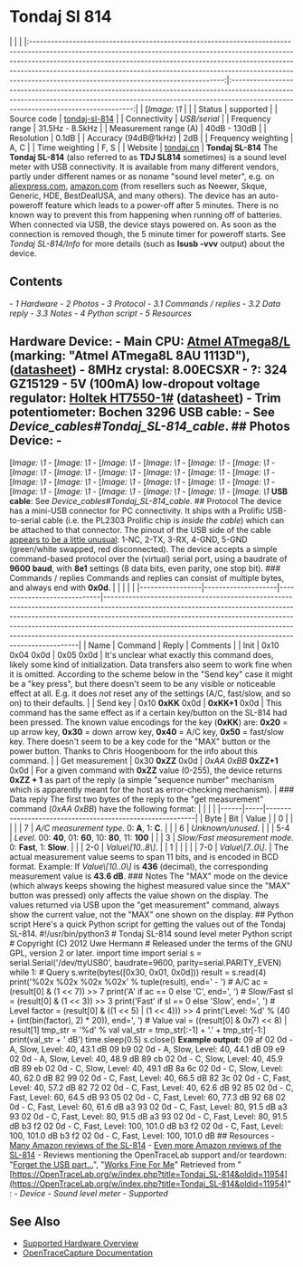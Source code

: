 # Tondaj Sl 814
| | | |:-----------------------------------------------------------------------------------------------------------------------------------------------------------------------------------------------------------------------------------------------------------------------------------------------------------------------------------------------------------------------------:|:---------------------------------------------------------------------------------------------------------------------------------------------------------------------------------------------------------------:| | [*Image: \1* | | | Status | supported | | Source code | [tondaj-sl-814](http://github.com/OpenTraceLab/?p=OpenTraceCapture.git;a=tree;f=src/hardware/tondaj-sl-814) | | Connectivity | *USB/serial* | | Frequency range | 31.5Hz - 8.5kHz | | Measurement range (A) | 40dB - 130dB | | Resolution | 0.1dB | | Accuracy (94dB@1kHz) | 2dB | | Frequency weighting | A, C | | Time weighting | F, S | | Website | [tondaj.cn](http://www.tondaj.cn/ce040_Eng/productshow.asp?id=43&mnid=1039&classname=DIGITAL%20SOUND%20LEVEL%20METER&uppage=/ce040_Eng/product.asp) | **Tondaj SL-814** The **Tondaj SL-814** (also referred to as **TDJ SL814** sometimes) is a sound level meter with USB connectivity. It is available from many different vendors, partly under different names or as noname "sound level meter", e.g. on [aliexpress.com](http://www.aliexpress.com/wholesale?SearchText=sl-814&catId=0), [amazon.com](http://www.amazon.com/s/ref=nb_sb_noss_2/182-8135276-7469311?url=search-alias%3Daps&field-keywords=sl-814) (from resellers such as Neewer, Skque, Generic, HDE, BestDealUSA, and many others). The device has an auto-poweroff feature which leads to a power-off after 5 minutes. There is no known way to prevent this from happening when running off of batteries. When connected via USB, the device stays powered on. As soon as the connection is removed though, the 5 minute timer for poweroff starts. See *Tondaj SL-814/Info* for more details (such as **lsusb -vvv** output) about the device.
## Contents
\- *1 Hardware* \- *2 Photos* \- *3 Protocol* \- *3.1 Commands / replies* \- *3.2 Data reply* \- *3.3 Notes* \- *4 Python script* \- *5 Resources*
## Hardware **Device**: \- **Main CPU**: [Atmel ATmega8/L](http://www.atmel.com/devices/ATMEGA8.aspx) (marking: "Atmel ATmega8L 8AU 1113D"), ([datasheet](http://www.atmel.com/Images/doc2486.pdf)) \- **8MHz crystal**: 8.00ECSXR \- **?**: 324 GZ15129 \- **5V (100mA) low-dropout voltage regulator**: [Holtek HT7550-1#](http://www.holtek.com/english/docum/consumer/75xx_1.htm) ([datasheet](http://www.holtek.com/pdf/consumer/ht75xx_1v200.pdf)) \- **Trim potentiometer**: Bochen 3296 **USB cable**: \- See *Device_cables#Tondaj_SL-814_cable*. ## Photos **Device**: \-
[*Image: \1*
\-
[*Image: \1*
\-
[*Image: \1*
\-
[*Image: \1*
\-
[*Image: \1*
\-
[*Image: \1*
\-
[*Image: \1*
\-
[*Image: \1*
\-
[*Image: \1*
\-
[*Image: \1*
\-
[*Image: \1*
\-
[*Image: \1*
\-
[*Image: \1*
\-
[*Image: \1*
\-
[*Image: \1*
\-
[*Image: \1*
\-
[*Image: \1*
\-
[*Image: \1*
\-
[*Image: \1*
\-
[*Image: \1*
\-
[*Image: \1*
\-
[*Image: \1*
\-
[*Image: \1*
\-
[*Image: \1*
**USB cable**: See *Device_cables#Tondaj_SL-814_cable*. ## Protocol The device has a mini-USB connector for PC connectivity. It ships with a Prolific USB-to-serial cable (i.e. the PL2303 Prolific chip is *inside the cable*) which can be attached to that connector. The pinout of the USB side of the cable [appears to be a little unusual](https://www.amazon.com/review/R3DGCOYM03S2WJ): 1-NC, 2-TX, 3-RX, 4-GND, 5-GND (green/white swapped, red disconnected). The device accepts a simple command-based protocol over the (virtual) serial port, using a baudrate of **9600 baud**, with **8e1** settings (8 data bits, even parity, one stop bit). ### Commands / replies Commands and replies can consist of multiple bytes, and always end with **0x0d**. | | | | | |-----------------|--------------------|-----------------------------|-----------------------------------------------------------------------------------------------------------------------------------------------------------------------------------------------------------------------------------------------------------------------------------------------------------------------------------------------------------------------------------------------| | Name | Command | Reply | Comments | | Init | 0x10 0x04 0x0d | 0x05 0x0d | It's unclear what exactly this command does, likely some kind of initialization. Data transfers also seem to work fine when it is omitted. According to the scheme below in the "Send key" case it might be a "key press", but there doesn't seem to be any visible or noticeable effect at all. E.g. it does *not* reset any of the settings (A/C, fast/slow, and so on) to their defaults. | | Send key | 0x10 **0xKK** 0x0d | **0xKK+1** 0x0d | This command has the same effect as if a certain key/button on the SL-814 had been pressed. The known value encodings for the key (**0xKK**) are: **0x20** = up arrow key, **0x30** = down arrow key, **0x40** = A/C key, **0x50** = fast/slow key. There doesn't seem to be a key code for the "MAX" button or the power button. Thanks to Chris Hoogenboom for the info about this command. | | Get measurement | 0x30 **0xZZ** 0x0d | *0xAA 0xBB* **0xZZ+1** 0x0d | For a given command with **0xZZ** value (0-255), the device returns **0xZZ + 1** as part of the reply (a simple "sequence number" mechanism which is apparently meant for the host as error-checking mechanism). | ### Data reply The first two bytes of the reply to the "get measurement" command (*0xAA 0xBB*) have the following format: | | | | |------|-----|----------------------------------------------------------| | Byte | Bit | Value | | 0 | | | | | 7 | *A/C measurement type*. 0: **A**, 1: **C**. | | | 6 | *Unknown/unused*. | | | 5-4 | *Level*. 00: **40**, 01: **60**, 10: **80**, 11: **100** | | | 3 | *Slow/Fast measurement mode*. 0: **Fast**, 1: **Slow**. | | | 2-0 | *Value\\[10..8\\]*. | | 1 | | | | | 7-0 | *Value\\[7..0\\]*. | The actual measurement value seems to span 11 bits, and is encoded in BCD format. Example: If *Value\\[10..0\\]* is **436** (decimal), the corresponding measurement value is **43.6 dB**. ### Notes The "MAX" mode on the device (which always keeps showing the highest measured value since the "MAX" button was pressed) only affects the value shown on the display. The values returned via USB upon the "get measurement" command, always show the current value, not the "MAX" one shown on the display. ## Python script Here's a quick Python script for getting the values out of the Tondaj SL-814.  #!/usr/bin/python3 # Tondaj SL-814 sound level meter Python script # Copyright (C) 2012 Uwe Hermann  # Released under the terms of the GNU GPL, version 2 or later. import time import serial s = serial.Serial('/dev/ttyUSB0', baudrate=9600, parity=serial.PARITY_EVEN) while 1: # Query s.write(bytes([0x30, 0x01, 0x0d])) result = s.read(4) print('%02x %02x %02x %02x' % tuple(result), end=' - ') # A/C ac = (result[0] & (1 << 7)) >> 7 print('A' if ac == 0 else 'C', end=', ') # Slow/Fast sl = (result[0] & (1 << 3)) >> 3 print('Fast' if sl == 0 else 'Slow', end=', ') # Level factor = (result[0] & ((1 << 5) | (1 << 4))) >> 4 print('Level: %d' % (40 + (int(bin(factor), 2) * 20)), end=', ') # Value val = ((result[0] & 0x7) << 8) | result[1] tmp_str = '%d' % val val_str = tmp_str[:-1] + '.' + tmp_str[-1:] print(val_str + ' dB') time.sleep(0.5) s.close()  **Example output:**  09 af 02 0d - A, Slow, Level: 40, 43.1 dB 09 b9 02 0d - A, Slow, Level: 40, 44.1 dB 09 e9 02 0d - A, Slow, Level: 40, 48.9 dB 89 cb 02 0d - C, Slow, Level: 40, 45.9 dB 89 eb 02 0d - C, Slow, Level: 40, 49.1 dB 8a 6c 02 0d - C, Slow, Level: 40, 62.0 dB 82 99 02 0d - C, Fast, Level: 40, 66.5 dB 82 3c 02 0d - C, Fast, Level: 40, 57.2 dB 82 72 02 0d - C, Fast, Level: 40, 62.6 dB 92 85 02 0d - C, Fast, Level: 60, 64.5 dB 93 05 02 0d - C, Fast, Level: 60, 77.3 dB 92 68 02 0d - C, Fast, Level: 60, 61.6 dB a3 93 02 0d - C, Fast, Level: 80, 91.5 dB a3 93 02 0d - C, Fast, Level: 80, 91.5 dB a3 93 02 0d - C, Fast, Level: 80, 91.5 dB b3 f2 02 0d - C, Fast, Level: 100, 101.0 dB b3 f2 02 0d - C, Fast, Level: 100, 101.0 dB b3 f2 02 0d - C, Fast, Level: 100, 101.0 dB  ## Resources \- [Many Amazon reviews of the SL-814](http://www.amazon.com/USB-Digital-Sound-Level-Meter/product-reviews/B005JX2EZ2/ref=cm_cr_dp_see_all_btm?ie=UTF8&showViewpoints=1&sortBy=bySubmissionDateDescending) \- [Even more Amazon reviews of the SL-814](http://www.amazon.com/Digital-Sound-Frequency-Levels-Musicians/product-reviews/B005511F9Y/ref=cm_cr_pr_top_link_1?ie=UTF8&showViewpoints=0) \- Reviews mentioning the OpenTraceLab support and/or teardown: "[Forget the USB part...](http://www.amazon.com/review/R1VC2CMBK9LHWJ/ref=cm_cr_dp_title?ie=UTF8&ASIN=B005JX2EZ2&nodeID=1055398&store=home-garden)", "[Works Fine For Me](http://www.amazon.com/review/R3DGCOYM03S2WJ/ref=cm_cr_rdp_perm)"
Retrieved from "[https://OpenTraceLab.org/w/index.php?title=Tondaj_SL-814&oldid=11954](https://OpenTraceLab.org/w/index.php?title=Tondaj_SL-814&oldid=11954)"
: \- *Device* \- *Sound level meter* \- *Supported*
## See Also
- [Supported Hardware Overview](../supported-hardware.md)
- [OpenTraceCapture Documentation](../../opentracecapture/overview.md)
